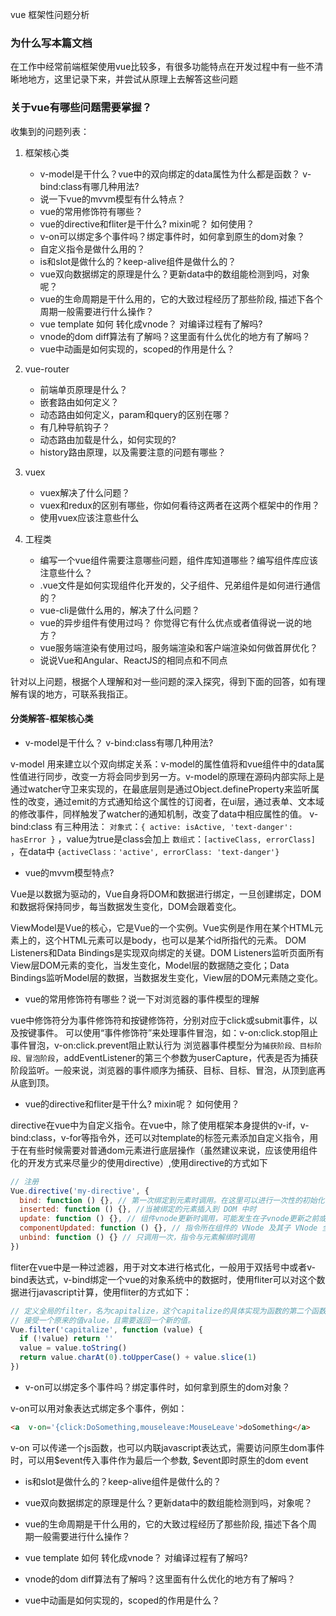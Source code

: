 vue 框架性问题分析
### 为什么写本篇文档
在工作中经常前端框架使用vue比较多，有很多功能特点在开发过程中有一些不清晰地地方，这里记录下来，并尝试从原理上去解答这些问题

### 关于vue有哪些问题需要掌握？
收集到的问题列表：
1. 框架核心类
   + v-model是干什么？vue中的双向绑定的data属性为什么都是函数？ v-bind:class有哪几种用法?
   + 说一下vue的mvvm模型有什么特点？
   + vue的常用修饰符有哪些？
   + vue的directive和fliter是干什么?  mixin呢？ 如何使用？
   + v-on可以绑定多个事件吗？绑定事件时，如何拿到原生的dom对象？
   + 自定义指令是做什么用的？
   + is和slot是做什么的？keep-alive组件是做什么的？
   + vue双向数据绑定的原理是什么？更新data中的数组能检测到吗，对象呢？
   + vue的生命周期是干什么用的，它的大致过程经历了那些阶段, 描述下各个周期一般需要进行什么操作？
   + vue template 如何 转化成vnode？ 对编译过程有了解吗?
   + vnode的dom diff算法有了解吗？这里面有什么优化的地方有了解吗？
   + vue中动画是如何实现的，scoped的作用是什么？

2. vue-router
   + 前端单页原理是什么？
   + 嵌套路由如何定义？
   + 动态路由如何定义，param和query的区别在哪？
   + 有几种导航钩子？
   + 动态路由加载是什么，如何实现的?
   + history路由原理，以及需要注意的问题有哪些？

3. vuex
   + vuex解决了什么问题？
   + vuex和redux的区别有哪些，你如何看待这两者在这两个框架中的作用？
   + 使用vuex应该注意些什么

4. 工程类
   + 编写一个vue组件需要注意哪些问题，组件库知道哪些？编写组件库应该注意些什么？
   + .vue文件是如何实现组件化开发的，父子组件、兄弟组件是如何进行通信的？
   + vue-cli是做什么用的，解决了什么问题？
   + vue的异步组件有使用过吗？ 你觉得它有什么优点或者值得说一说的地方？
   + vue服务端渲染有使用过吗，服务端渲染和客户端渲染如何做首屏优化？
   + 说说Vue和Angular、ReactJS的相同点和不同点
  
针对以上问题，根据个人理解和对一些问题的深入探究，得到下面的回答，如有理解有误的地方，可联系我指正。
#### 分类解答-框架核心类
+ v-model是干什么？ v-bind:class有哪几种用法?

v-model 用来建立以个双向绑定关系：v-model的属性值将和vue组件中的data属性值进行同步，改变一方将会同步到另一方。v-model的原理在源码内部实际上是通过watcher守卫来实现的，在最底层则是通过Object.defineProperty来监听属性的改变，通过emit的方式通知给这个属性的订阅者，在ui层，通过表单、文本域的修改事件，同样触发了watcher的通知机制，改变了data中相应属性的值。
v-bind:class 有三种用法：
``对象式``：``{ active: isActive, 'text-danger': hasError }`` ，value为true是class会加上
``数组式``：``[activeClass, errorClass]`` ，在data中 ``{activeClass：'active', errorClass: 'text-danger'}``

+ vue的mvvm模型特点?

Vue是以数据为驱动的，Vue自身将DOM和数据进行绑定，一旦创建绑定，DOM和数据将保持同步，每当数据发生变化，DOM会跟着变化。

ViewModel是Vue的核心，它是Vue的一个实例。Vue实例是作用在某个HTML元素上的，这个HTML元素可以是body，也可以是某个id所指代的元素。 DOM Listeners和Data Bindings是实现双向绑定的关键。DOM Listeners监听页面所有View层DOM元素的变化，当发生变化，Model层的数据随之变化；Data Bindings监听Model层的数据，当数据发生变化，View层的DOM元素随之变化。

+ vue的常用修饰符有哪些？说一下对浏览器的事件模型的理解

vue中修饰符分为事件修饰符和按键修饰符，分别对应于click或submit事件，以及按键事件。
可以使用“事件修饰符”来处理事件冒泡，如：v-on:click.stop阻止事件冒泡，v-on:click.prevent阻止默认行为
浏览器事件模型分为``捕获阶段、目标阶段、冒泡阶段``，addEventListener的第三个参数为userCapture，代表是否为捕获阶段监听。一般来说，浏览器的事件顺序为捕获、目标、目标、冒泡，从顶到底再从底到顶。

+ vue的directive和fliter是干什么?  mixin呢？ 如何使用？

directive在vue中为自定义指令。在vue中，除了使用框架本身提供的v-if，v-bind:class，v-for等指令外，还可以对template的标签元素添加自定义指令，用于在有些时候需要对普通dom元素进行底层操作（虽然建议来说，应该使用组件化的开发方式来尽量少的使用directive）,使用directive的方式如下
```js
// 注册
Vue.directive('my-directive', {
  bind: function () {}, // 第一次绑定到元素时调用。在这里可以进行一次性的初始化设置
  inserted: function () {}, //当被绑定的元素插入到 DOM 中时
  update: function () {}, // 组件vnode更新时调用，可能发生在子vnode更新之前或之后
  componentUpdated: function () {}, // 指令所在组件的 VNode 及其子 VNode 全部更新后调用
  unbind: function () {} // 只调用一次，指令与元素解绑时调用
})

```

fliter在vue中是一种过滤器，用于对文本进行格式化，一般用于双括号中或者v-bind表达式，v-bind绑定一个vue的对象系统中的数据时，使用fliter可以对这个数据进行javascript计算，使用fliter的方式如下：
```js
// 定义全局的filter，名为capitalize，这个capitalize的具体实现为函数的第二个函数，该函数
// 接受一个原来的值value，且需要返回一个新的值。
Vue.filter('capitalize', function (value) {
  if (!value) return ''
  value = value.toString()
  return value.charAt(0).toUpperCase() + value.slice(1)
})

```

+ v-on可以绑定多个事件吗？绑定事件时，如何拿到原生的dom对象？

v-on可以用对象表达式绑定多个事件，例如：
```html
<a  v-on='{click:DoSomething,mouseleave:MouseLeave'>doSomething</a>
```
v-on 可以传递一个js函数，也可以内联javascript表达式，需要访问原生dom事件时，可以用$event传入事件作为最后一个参数, $event即时原生的dom event



+ is和slot是做什么的？keep-alive组件是做什么的？


+ vue双向数据绑定的原理是什么？更新data中的数组能检测到吗，对象呢？


+ vue的生命周期是干什么用的，它的大致过程经历了那些阶段, 描述下各个周期一般需要进行什么操作？


+ vue template 如何 转化成vnode？ 对编译过程有了解吗?


+ vnode的dom diff算法有了解吗？这里面有什么优化的地方有了解吗？


+ vue中动画是如何实现的，scoped的作用是什么？






